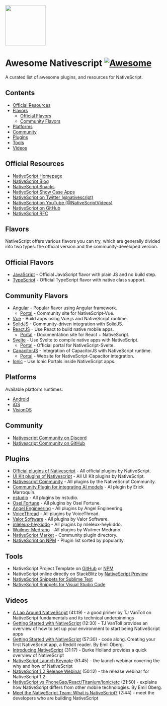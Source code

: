 <img src="https://upload.wikimedia.org/wikipedia/commons/thumb/8/86/NativeScript_Logo.png/960px-NativeScript_Logo.png" width="128" />

# Awesome Nativescript [![Awesome](https://cdn.rawgit.com/sindresorhus/awesome/d7305f38d29fed78fa85652e3a63e154dd8e8829/media/badge.svg)](https://github.com/sindresorhus/awesome)

A curated list of awesome plugins, and resources for NativeScript.

## Contents

- [Official Resources](#official-resources)
- [Flavors](#flavors)
  - [Official Flavors](#official-flavors)
  - [Community Flavors](#community-flavors)
- [Platforms](#platforms)
- [Community](#community)
- [Plugins](#plugins)
- [Tools](#tools)
- [Videos](#videos)

## Official Resources

- [NativeScript Homepage](http://nativescript.org/)
- [NativeScript Blog](https://blog.nativescript.org/)
- [NativeScript Snacks](https://docs.nativescript.org/snacks/)
- [NativeScript Show Case Apps](https://www.nativescript.org/showcases)
- [NativeScript on Twitter (@nativescript)](https://twitter.com/nativescript)
- [NativeScript on YouTube (@NativeScriptVideos)](https://www.youtube.com/@NativeScriptVideos/videos)
- [NativeScript on GitHub](https://github.com/NativeScript)
- [NativeScript RFC](https://github.com/NativeScript/rfcs/discussions)

## Flavors

NativeScript offers various flavors you can try, which are generally divided into two types: the official version and the community-developed version.

## Official Flavors

- [JavaScript](https://docs.nativescript.org/tutorials/build-a-master-detail-app-with-plain-javascript) - Official JavaScript flavor with plain JS and no build step.
- [TypeScript](https://docs.nativescript.org/tutorials/build-a-master-detail-app-with-plain-typescript) - Official TypeScript flavor with native class support.

## Community Flavors

- [Angular](https://docs.nativescript.org/tutorials/build-a-master-detail-app-with-angular) - Popular flavor using Angular framework.
  - [Portal](https://nativescript-vue.org/) - Community site for NativeScript-Vue.
- [Vue](https://docs.nativescript.org/tutorials/build-a-master-detail-app-with-vue) - Build apps using Vue.js and NativeScript runtime.
- [SolidJS](https://github.com/nativescript-community/solid-js) - Community-driven integration with SolidJS.
- [ReactJS](https://docs.nativescript.org/tutorials/build-a-master-detail-app-with-react) - Use React to build native mobile apps.
  - [Portal](https://react-nativescript.netlify.app/) - Documentation site for React + NativeScript.
- [Svelte](https://docs.nativescript.org/tutorials/build-a-master-detail-app-with-svelte) - Use Svelte to compile native apps with NativeScript.
  - [Portal](https://svelte.nativescript.org/) - Official portal for NativeScript-Svelte.
- [CapacitorJS](https://github.com/NativeScript/capacitor) - Integration of CapacitorJS with NativeScript runtime.
  - [Portal](https://capacitor.nativescript.org/) - Website for NativeScript-Capacitor integration.
- [Ionic](https://v8.docs.nativescript.org/plugins/ionic-portals.html) - Use Ionic Portals inside NativeScript apps.

## Platforms

Available platform runtimes:

- [Android](https://docs.nativescript.org/guide/extending-classes-and-implementing-interfaces-android)
- [iOS](https://docs.nativescript.org/guide/extending-classes-and-conforming-to-protocols-ios)
- [VisionOS](https://docs.nativescript.org/guide/visionos)

## Community

- [Nativescript Community on Discord](https://nativescript.org/discord)
- [Nativescript Community on GitHub](https://github.com/nativescript-community/)

## Plugins

- [Official plugins of Nativescript](https://github.com/NativeScript/plugins) - All official plugins by NativeScript.
- [UI Kit plugins of Nativescript](https://github.com/NativeScript/ui-kit) - All UI Kit plugins by NativeScript.
- [Nativescript Community](https://nativescript-community.github.io/) - All plugins by the NativeScript Community.
- [Community Plugin for integrating AI models](https://github.com/erick-marro/ns-ai-plugin) - AI plugin by Erick Marroquín.
- [nstudio](https://github.com/nstudio/nativescript-plugins) - All plugins by nstudio.
- [Osei Fortune](https://github.com/triniwiz/nativescript-plugins) - All plugins by Osei Fortune.
- [Angel Engineering](https://github.com/AngelEngineering/nativescript-plugins) - All plugins by Angel Engineering.
- [VoiceThread](https://github.com/VoiceThread/nativescript-plugins) - All plugins by VoiceThread.
- [Valor Software](https://github.com/valor-software/nativescript-plugins) - All plugins by Valor Software.
- [mleleux-heykiddo](https://github.com/mleleux-heykiddo/nativescript-plugins) - All plugins by mleleux-heykiddo.
- [Wuilmer Medrano](https://github.com/wuilmerj24/nativescript-plugins) - All plugins by Wuilmer Medrano.
- [NativeScript Market](https://market.nativescript.org) - Community plugin directory.
- [NativeScript on NPM](https://www.npmjs.com/search?page=0&q=nativescript&sortBy=score) - Plugin list sorted by popularity.

## Tools

- NativeScript Project Template on [GitHub](https://github.com/NativeScript/nativescript-app-templates) or [NPM](https://www.npmjs.com/search?q=%40nativescript%20template)
- NativeScript online directly on StackBlitz by [NativeScript Preview](https://preview.nativescript.org/)
- [NativeScript Snippets for Sublime Text](https://packagecontrol.io/search/nativescript)
- [NativeScript Snippets for Visual Studio Code](https://marketplace.visualstudio.com/search?term=NativeScript&target=VSCode&category=All%20categories&sortBy=Relevance)

## Videos

- [A Lap Around NativeScript](https://youtu.be/HWboi_9aba8) (41:19) - a good primer by TJ VanToll on NativeScript fundamentals and its technical underpinnings
- [Getting Started with NativeScript](https://youtu.be/rsCT5fpES4Q) (12:30) - TJ VanToll provides an overview of how to set up your environment to start being NativeScript apps
- [Getting Started with NativeScript](https://www.youtube.com/watch?v=MhwBpVRfljU) (57:30) - code along. Creating your first NativeScript app, a Reddit reader. By Emil Öberg.
- [Introducing NativeScript](https://youtu.be/umC11SeqtZw) (31:17) - Burke Holland provides a quick overview of NativeScript
- [NativeScript Launch Keynote](https://youtu.be/8hr4E9eodS4) (51:45) - the launch webinar covering the why and how of NativeScript
- [NativeScript 1.2 Release Webinar](https://youtu.be/binVpBThb0A) (50:12) - the release webinar for NativeScript 1.2
- [NativeScript vs PhoneGap/React/Titanium/Ionic/etc](https://www.youtube.com/watch?v=R98cdsq1qxA) (21:50) - explains how NativeScript differs from other mobile technologies. By Emil Öberg.
- [Meet the NativeScript Team: What is NativeScript?](https://youtu.be/yGcAOwWyYXY) (2:44) - meet the developers who are building NativeScript
